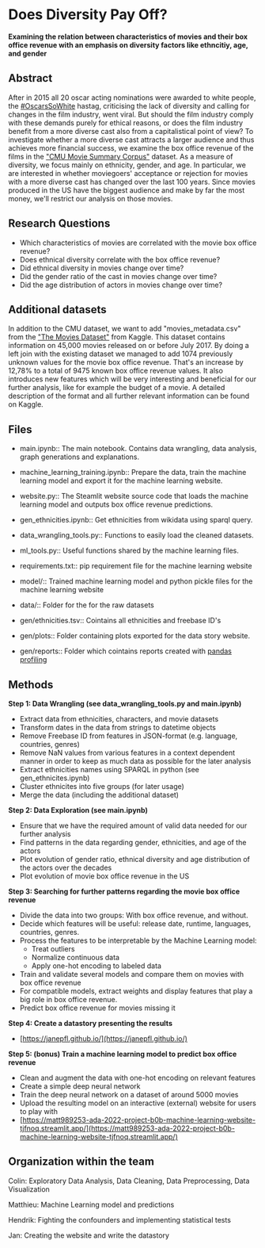 # Does Diversity Pay Off?
**Examining the relation between characteristics of movies and their box office revenue with an emphasis on diversity factors like ethncitiy, age, and gender**

## Abstract
After in 2015 all 20 oscar acting nominations were awarded to white people, the [#OscarsSoWhite](https://mobile.twitter.com/search?q=%23oscarssowhite) hastag, criticising the lack of diversity and calling for changes in the film industry, went viral. But should the film industry comply with these demands purely for ethical reasons, or does the film industry benefit from a more diverse cast also from a capitalistical point of view? To investigate whether a more diverse cast attracts a larger audience and thus achieves more financial success, we examine the box office revenue of the films in the ["CMU Movie Summary Corpus"](http://www.cs.cmu.edu/~ark/personas/) dataset. As a measure of diversity, we focus mainly on ethnicity, gender, and age. In particular, we are interested in whether moviegoers' acceptance or rejection for movies with a more diverse cast has changed over the last 100 years. Since movies produced in the US have the biggest audience and make by far the most money, we'll restrict our analysis on those movies.
 
## Research Questions

- Which characteristics of movies are correlated with the movie box office revenue?
- Does ethnical diversity correlate with the box office revenue?
-	Did ethnical diversity in movies change over time?
-	Did the gender ratio of the cast in movies change over time?
- Did the age distribution of actors in movies change over time?

## Additional datasets

In addition to the CMU dataset, we want to add "movies_metadata.csv" from the ["The Movies Dataset"](https://www.kaggle.com/datasets/rounakbanik/the-movies-dataset) from Kaggle.
This dataset contains information on 45,000 movies released on or before July 2017. By doing a left join with the existing dataset we managed to add 1074 previously unknown values for the movie box office revenue. That's an increase by 12,78% to a total of 9475 known box office revenue values. It also introduces new features which will be very interesting and beneficial for our further analysis, like for example the budget of a movie. A detailed description of the format and all further relevant information can be found on Kaggle.

## Files
- main.ipynb:: The main notebook. Contains data wrangling, data analysis, graph generations and explanations.
- machine_learning_training.ipynb:: Prepare the data, train the machine learning model and export it for the machine learning website.
- website.py:: The Steamlit website source code that loads the machine learning model and outputs box office revenue predictions.
- gen_ethnicities.ipynb:: Get ethnicities from wikidata using sparql query.
- data_wrangling_tools.py:: Functions to easily load the cleaned datasets.
- ml_tools.py:: Useful functions shared by the machine learning files.
- requirements.txt:: pip requirement file for the machine learning website
- model/:: Trained machine learning model and python pickle files for the machine learning website

- data/:: Folder for the for the raw datasets
- gen/ethnicities.tsv:: Cointains all ethnicities and freebase ID's
- gen/plots:: Folder containing plots exported for the data story website.
- gen/reports:: Folder which cointains reports created with [pandas profiling](https://pandas-profiling.ydata.ai)

## Methods

**Step 1: Data Wrangling (see data_wrangling_tools.py and main.ipynb)**
- Extract data from ethnicities, characters, and movie datasets
- Transform dates in the data from strings to datetime objects
- Remove Freebase ID from features in JSON-format (e.g. language, countries, genres)
- Remove NaN values from various features in a context dependent manner in order to keep as much data as possible for the later analysis
- Extract ethnicities names using SPARQL in python (see gen_ethnicites.ipynb)
- Cluster ethnicites into five groups (for later usage)
- Merge the data (including the additional dataset)

**Step 2: Data Exploration (see main.ipynb)**
- Ensure that we have the required amount of valid data needed for our further analysis
- Find patterns in the data regarding gender, ethnicities, and age of the actors
- Plot evolution of gender ratio, ethnical diversity and age distribution of the actors over the decades
- Plot evolution of movie box office revenue in the US

**Step 3: Searching for further patterns regarding the movie box office revenue**
- Divide the data into two groups: With box office revenue, and without.
- Decide which features will be useful: release date, runtime, languages, countries, genres.
- Process the features to be interpretable by the Machine Learning model:
    - Treat outliers
    - Normalize continuous data
    - Apply one-hot encoding to labeled data
- Train and validate several models and compare them on movies with box office revenue
- For compatible models, extract weights and display features that play a big role in box office revenue.
- Predict box office revenue for movies missing it

**Step 4: Create a datastory presenting the results**
- [https://janepfl.github.io/](https://janepfl.github.io/)

**Step 5: (bonus) Train a machine learning model to predict box office revenue**
- Clean and augment the data with one-hot encoding on relevant features
- Create a simple deep neural network
- Train the deep neural network on a dataset of around 5000 movies
- Upload the resulting model on an interactive (external) website for users to play with
- [https://matt989253-ada-2022-project-b0b-machine-learning-website-tjfnoq.streamlit.app/](https://matt989253-ada-2022-project-b0b-machine-learning-website-tjfnoq.streamlit.app/)

## Organization within the team

Colin: Exploratory Data Analysis, Data Cleaning, Data Preprocessing, Data Visualization

Matthieu: Machine Learning model and predictions

Hendrik: Fighting the confounders and implementing statistical tests

Jan: Creating the website and write the datastory
